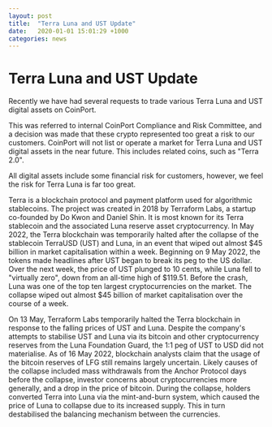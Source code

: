 ```yaml
---
layout: post
title:  "Terra Luna and UST Update"
date:   2020-01-01 15:01:29 +1000
categories: news
---
```

# Terra Luna and UST Update

Recently we have had several requests to trade various Terra Luna and UST digital assets on CoinPort.

This was referred to internal CoinPort Compliance and Risk Committee, and a decision was made that these crypto represented too great a risk to our customers. CoinPort will not list or operate a market for Terra Luna and UST digital assets in the near future. This includes related coins, such as "Terra 2.0".

All digital assets include some financial risk for customers, however, we feel the risk for Terra Luna is far too great.

Terra is a blockchain protocol and payment platform used for algorithmic stablecoins. The project was created in 2018 by Terraform Labs, a startup co-founded by Do Kwon and Daniel Shin. It is most known for its Terra stablecoin and the associated Luna reserve asset cryptocurrency. In May 2022, the Terra blockchain was temporarily halted after the collapse of the stablecoin TerraUSD (UST) and Luna, in an event that wiped out almost $45 billion in market capitalisation within a week.
Beginning on 9 May 2022, the tokens made headlines after UST began to break its peg to the US dollar. Over the next week, the price of UST plunged to 10 cents, while Luna fell to "virtually zero", down from an all-time high of $119.51. Before the crash, Luna was one of the top ten largest cryptocurrencies on the market. The collapse wiped out almost $45 billion of market capitalisation over the course of a week.

On 13 May, Terraform Labs temporarily halted the Terra blockchain in response to the falling prices of UST and Luna. Despite the company's attempts to stabilise UST and Luna via its bitcoin and other cryptocurrency reserves from the Luna Foundation Guard, the 1:1 peg of UST to USD did not materialise. As of 16 May 2022, blockchain analysts claim that the usage of the bitcoin reserves of LFG still remains largely uncertain.
Likely causes of the collapse included mass withdrawals from the Anchor Protocol days before the collapse, investor concerns about cryptocurrencies more generally, and a drop in the price of bitcoin. During the collapse, holders converted Terra into Luna via the mint-and-burn system, which caused the price of Luna to collapse due to its increased supply. This in turn destabilised the balancing mechanism between the currencies.
